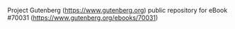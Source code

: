 Project Gutenberg (https://www.gutenberg.org) public repository for
eBook #70031 (https://www.gutenberg.org/ebooks/70031)
